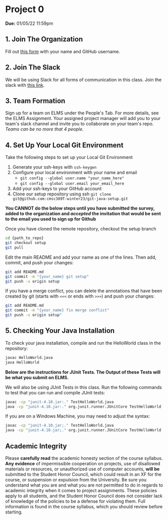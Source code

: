 # Project 0

**Due:** 01/05/22 11:59pm

## 1.  Join The Organization

Fill out [this form](https://docs.google.com/forms/d/e/1FAIpQLSeQ-I4gpIM_Bfg-U06fKhuQfJkt_DhQjs-qcRBKfWEaSTxMwg/viewform) with your name and GitHub username. <br>

## 2.  Join The Slack

We will be using Slack for all forms of communication in this class.
Join the slack with [this link](https://join.slack.com/t/cmsc388t/shared_invite/zt-1mqqptdsg-W8yDbnA3XTmlvC6iuPHp~g).

## 3.  Team Formation

Sign up for a team on ELMS under the People's Tab. For more details, see the ELMS Assignment.
Your assigned project manager will add you to your team's slack channel and invite you to collaborate on your team's repo. 
_Teams can be no more that 4 people._

## 4.  Set Up Your Local Git Environment


Take the following steps to set up your Local Git Environment

1. Generate your ssh-keys with `ssh-keygen`
1. Configure your local environment with your name and email
   - `git config --global user.name "your_name_here"`
   - `git config --global user.email your_email_here`
1. Add your ssh-keys to your GitHub account
1. Clone our setup repository using ssh `git clone git@github.com:cmsc389T-winter23/git-java-setup.git`

**You CANNOT do the below steps until you have submitted the survey, added to the organization and _accepted_ the invitation that would be sent to the email you used to sign up for Github**

Once you have cloned the remote repository, checkout the setup branch

```bash
cd {path_to_repo}
git checkout setup
git pull
```

Edit the main README and add your name as one of the lines. Then add, commit, and push your changes:

```bash
git add README.md
git commit -m "{your_name} git setup"
git push -u origin setup
```

If you have a merge conflict, you can delete the annotations that have been created by git (starts with `<<<`
or ends with `>>>`) and push your changes:

```bash
git add README.md
git commit -m "{your_name} fix merge conflict"
git push -u origin setup"
```

## 5.  Checking Your Java Installation

To check your java installation, compile and run the HelloWorld class in the repository:

```bash
javac HelloWorld.java
java HelloWorld
```
**Below are the instructions for JUnit Tests. The Output of these Tests will be what you submit on ELMS.**

We will also be using JUnit Tests in this class. Run the following commands to test that you can run and compile JUnit tests:

```bash
javac -cp "junit-4.10.jar:." TestHelloWorld.java 
java -cp "junit-4.10.jar:." org.junit.runner.JUnitCore TestHelloWorld
```

If you are on a Windows Machine, you may need to adjust the syntax:

```bash
javac -cp "junit-4.10.jar;." TestHelloWorld.java 
java -cp "junit-4.10.jar;." org.junit.runner.JUnitCore TestHelloWorld
```

## Academic Integrity

Please **carefully read** the academic honesty section of the course syllabus. **Any evidence** of impermissible cooperation on projects, use of disallowed materials or resources, or unauthorized use of computer accounts, **will be** submitted to the Student Honor Council, which could result in an XF for the course, or suspension or expulsion from the University. Be sure you understand what you are and what you are not permitted to do in regards to academic integrity when it comes to project assignments. These policies apply to all students, and the Student Honor Council does not consider lack of knowledge of the policies to be a defense for violating them. Full information is found in the course syllabus, which you should review before starting.
